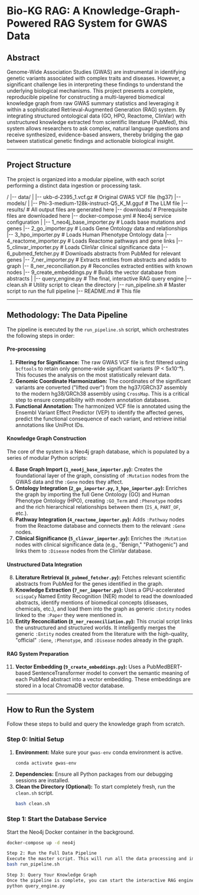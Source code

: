 # Bio-KG RAG: A Knowledge-Graph-Powered RAG System for GWAS Data

## Abstract

Genome-Wide Association Studies (GWAS) are instrumental in identifying genetic variants associated with complex traits and diseases. However, a significant challenge lies in interpreting these findings to understand the underlying biological mechanisms. This project presents a complete, reproducible pipeline for constructing a multi-layered biomedical knowledge graph from raw GWAS summary statistics and leveraging it within a sophisticated Retrieval-Augmented Generation (RAG) system. By integrating structured ontological data (GO, HPO, Reactome, ClinVar) with unstructured knowledge extracted from scientific literature (PubMed), this system allows researchers to ask complex, natural language questions and receive synthesized, evidence-based answers, thereby bridging the gap between statistical genetic findings and actionable biological insight.

---

## Project Structure

The project is organized into a modular pipeline, with each script performing a distinct data ingestion or processing task.


/ |-- data/ | |-- ukb-d-2395_1.vcf.gz # Original GWAS VCF file (hg37) |-- models/ | |-- Phi-3-medium-128k-instruct-Q5_K_M.gguf # The LLM file |-- results/ # All output files are generated here |-- downloads/ # Prerequisite files are downloaded here |-- docker-compose.yml # Neo4j service configuration | |-- 1_neo4j_base_importer.py # Loads base mutations and genes |-- 2_go_importer.py # Loads Gene Ontology data and relationships |-- 3_hpo_importer.py # Loads Human Phenotype Ontology data |-- 4_reactome_importer.py # Loads Reactome pathways and gene links |-- 5_clinvar_importer.py # Loads ClinVar clinical significance data |-- 6_pubmed_fetcher.py # Downloads abstracts from PubMed for relevant genes |-- 7_ner_importer.py # Extracts entities from abstracts and adds to graph |-- 8_ner_reconciliation.py # Reconciles extracted entities with known nodes |-- 9_create_embeddings.py # Builds the vector database from abstracts | |-- query_engine.py # The final, interactive RAG query engine |-- clean.sh # Utility script to clean the directory |-- run_pipeline.sh # Master script to run the full pipeline |-- README.md # This file

---

## Methodology: The Data Pipeline

The pipeline is executed by the `run_pipeline.sh` script, which orchestrates the following steps in order:

#### Pre-processing
1.  **Filtering for Significance:** The raw GWAS VCF file is first filtered using `bcftools` to retain only genome-wide significant variants (P < 5x10⁻⁸). This focuses the analysis on the most statistically relevant data.
2.  **Genomic Coordinate Harmonization:** The coordinates of the significant variants are converted ("lifted over") from the hg37/GRCh37 assembly to the modern hg38/GRCh38 assembly using `CrossMap`. This is a critical step to ensure compatibility with modern annotation databases.
3.  **Functional Annotation:** The harmonized VCF file is annotated using the Ensembl Variant Effect Predictor (VEP) to identify the affected genes, predict the functional consequence of each variant, and retrieve initial annotations like UniProt IDs.

#### Knowledge Graph Construction
The core of the system is a Neo4j graph database, which is populated by a series of modular Python scripts:

4.  **Base Graph Import (`1_neo4j_base_importer.py`):** Creates the foundational layer of the graph, consisting of `:Mutation` nodes from the GWAS data and the `:Gene` nodes they affect.
5.  **Ontology Integration (`2_go_importer.py`, `3_hpo_importer.py`):** Enriches the graph by importing the full Gene Ontology (GO) and Human Phenotype Ontology (HPO), creating `:GO_Term` and `:Phenotype` nodes and the rich hierarchical relationships between them (`IS_A`, `PART_OF`, etc.).
6.  **Pathway Integration (`4_reactome_importer.py`):** Adds `:Pathway` nodes from the Reactome database and connects them to the relevant `:Gene` nodes.
7.  **Clinical Significance (`5_clinvar_importer.py`):** Enriches the `:Mutation` nodes with clinical significance data (e.g., "Benign," "Pathogenic") and links them to `:Disease` nodes from the ClinVar database.

#### Unstructured Data Integration
8.  **Literature Retrieval (`6_pubmed_fetcher.py`):** Fetches relevant scientific abstracts from PubMed for the genes identified in the graph.
9.  **Knowledge Extraction (`7_ner_importer.py`):** Uses a GPU-accelerated `scispaCy` Named Entity Recognition (NER) model to read the downloaded abstracts, identify mentions of biomedical concepts (diseases, chemicals, etc.), and load them into the graph as generic `:Entity` nodes linked to the `:Paper` they were mentioned in.
10. **Entity Reconciliation (`8_ner_reconciliation.py`):** This crucial script links the unstructured and structured worlds. It intelligently merges the generic `:Entity` nodes created from the literature with the high-quality, "official" `:Gene`, `:Phenotype`, and `:Disease` nodes already in the graph.

#### RAG System Preparation
11. **Vector Embedding (`9_create_embeddings.py`):** Uses a PubMedBERT-based SentenceTransformer model to convert the semantic meaning of each PubMed abstract into a vector embedding. These embeddings are stored in a local ChromaDB vector database.

---

## How to Run the System

Follow these steps to build and query the knowledge graph from scratch.

### Step 0: Initial Setup

1.  **Environment:** Make sure your `gwas-env` conda environment is active.
    ```bash
    conda activate gwas-env
    ```
2.  **Dependencies:** Ensure all Python packages from our debugging sessions are installed.
3.  **Clean the Directory (Optional):** To start completely fresh, run the `clean.sh` script.
    ```bash
    bash clean.sh
    ```

### Step 1: Start the Database Service

Start the Neo4j Docker container in the background.

```bash
docker-compose up -d neo4j

Step 2: Run the Full Data Pipeline
Execute the master script. This will run all the data processing and import steps in the correct order.
bash run_pipeline.sh

Step 3: Query Your Knowledge Graph
Once the pipeline is complete, you can start the interactive RAG engine to ask questions.
python query_engine.py


